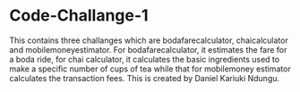 # Code-Challange-1
This contains three challanges which are bodafarecalculator, chaicalculator and mobilemoneyestimator. For bodafarecalculator, it estimates the fare for a boda ride, for chai calculator, it calculates the basic ingredients used to make a specific number of cups of tea while that for mobilemoney estimator calculates the transaction fees.
This is created by Daniel Kariuki Ndungu.
